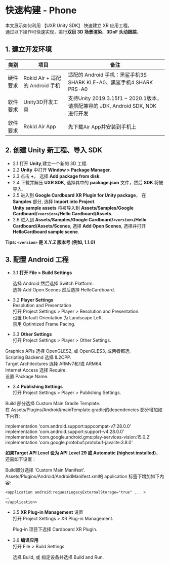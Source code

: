 # 快速构建 - Phone

本文展示如何利用 【UXR Unity SDK】 快速建立 XR 应用工程。  
通过以下操作可快速实现，进行**双目 3D 场景渲染**、**3DoF 头动跟踪**。



## 1. 建立开发环境
类别    |项目                           |备注
-------|------------------------------|---------------------
硬件要求|Rokid Air + 适配的 Android 手机 |适配的 Android 手机：黑鲨手机3S SHARK KLE-A0、黑鲨手机4 SHARK PRS-A0
软件要求|Unity3D开发工具                |支持Unity 2019.3.15f1 ~ 2020.1版本，请搭配兼容的 JDK, Android SDK, NDK 进行开发
软件要求|Rokid Air App                 |先下载Air App并安装到手机上


## 2. 创建 Unity 新工程、导入 SDK

* 2.1 打开 **Unity**,建立一个新的 3D 工程.
* 2.2 **Unity** 中打开 **Window > Package Manager**.
* 2.3 点击 **+**， 选择 **Add package from disk**.
* 2.4 下载并解压 **UXR SDK**, 选择其中的 **package.json** 文件，然后 **SDK** 将被导入.
* 2.5 进入到 **Google Cardboard XR Plugin for Unity package**， 在 **Samples** 部分, 选择 **Import into Project**.  
   **Unity sample assets** 将被导入到 **Assets/Samples/Google Cardboard/`<version>`/Hello Cardboard/Assets**.
* 2.6 进入到 **Assets/Samples/Google Cardboard/`<version>`/Hello Cardboard/Assets/Scenes**, 选择 **Add Open Scenes**, 选择并打开 **HelloCardboard sample scene**.

**Tips: `<version>` 是 X.Y.Z 版本号 (例如, 1.1.0)**

## 3. 配置 Android 工程

* 3.1 **打开 File > Build Settings**

  选择 Android 然后选择 Switch Platform.  
  选择 Add Open Scenes 然后选择 HelloCardboard.

* 3.2 **Player Settings**  
Resolution and Presentation  
打开 Project Settings > Player > Resolution and Presentation.  
设置 Default Orientation 为 Landscape Left.  
禁用 Optimized Frame Pacing.

* 3.3 **Other Settings**  
打开 Project Settings > Player > Other Settings.  

Graphics APIs 选择 OpenGLES2, 或 OpenGLES3, 或两者都选.  
Scripting Backend 选择 IL2CPP.  
Target Architectures 选择 ARMv7和/或 ARM64.  
Internet Access 选择 Require.  
设置 Package Name.  


* 3.4 **Publishing Settings**  
打开 Project Settings > Player > Publishing Settings.

Build 部分选择 Custom Main Gradle Template.  
在 Assets/Plugins/Android/mainTemplate.gradle的dependencies 部分增加如下内容:

  implementation 'com.android.support:appcompat-v7:28.0.0'  
  implementation 'com.android.support:support-v4:28.0.0'  
  implementation 'com.google.android.gms:play-services-vision:15.0.2'  
  implementation 'com.google.protobuf:protobuf-javalite:3.8.0'  


**如果Target API Level 设为 API Level 29 或 Automatic (highest installed)**，还需如下设置：

Build部分选择 'Custom Main Manifest'.  
 Assets/Plugins/Android/AndroidManifest.xml的 application 标签下增加如下内容:

  `<application android:requestLegacyExternalStorage="true" ... >`  
    ...  
  `</application>`

* 3.5 **XR Plug-in Management** 设置  
打开 Project Settings > XR Plug-in Management.

  Plug-in 项目下选择 Cardboard XR Plugin.

* 3.6 **编译应用**  
打开 File > Build Settings.

  选择 Build, 或 指定设备并选择 Build and Run.

